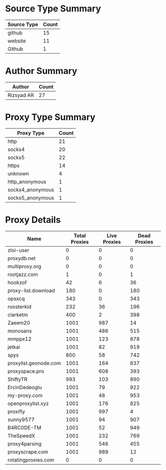 # Source Type Summary

| Source Type | Count |
|-------------|-------|
| github | 15 |
| website | 11 |
| Github | 1 |


# Author Summary

| Author | Count |
|--------|-------|
| Rizsyad AR | 27 |


# Proxy Type Summary

| Proxy Type | Count |
|------------|-------|
| http | 21 |
| socks4 | 20 |
| socks5 | 22 |
| https | 14 |
| unknown | 4 |
| http_anonymous | 1 |
| socks4_anonymous | 1 |
| socks5_anonymous | 1 |


# Proxy Details

| Name | Total Proxies | Live Proxies | Dead Proxies |
|------|---------------|--------------|---------------|
| zloi-user | 0 | 0 | 0 |
| proxydb.net | 0 | 0 | 0 |
| multiproxy.org | 0 | 0 | 0 |
| rootjazz.com | 1 | 0 | 1 |
| hookzof | 42 | 6 | 36 |
| proxy-list.download | 180 | 0 | 180 |
| opsxcq | 343 | 0 | 343 |
| roosterkid | 232 | 36 | 196 |
| clarketm | 400 | 2 | 398 |
| Zaeem20 | 1001 | 987 | 14 |
| monosans | 1001 | 486 | 515 |
| mmppx12 | 1001 | 123 | 878 |
| jetkai | 1001 | 82 | 919 |
| spys | 800 | 58 | 742 |
| proxylist.geonode.com | 1001 | 164 | 837 |
| proxyspace.pro | 1001 | 608 | 393 |
| ShiftyTR | 993 | 103 | 890 |
| ErcinDedeoglu | 1001 | 79 | 922 |
| my-proxy.com | 1001 | 48 | 953 |
| openproxylist.xyz | 1001 | 176 | 825 |
| proxifly | 1001 | 997 | 4 |
| sunny9577 | 1001 | 94 | 907 |
| B4RC0DE-TM | 1001 | 52 | 949 |
| TheSpeedX | 1001 | 232 | 769 |
| proxy4parsing | 1001 | 546 | 455 |
| proxyscrape.com | 1001 | 989 | 12 |
| rotatingproxies.com | 0 | 0 | 0 |

